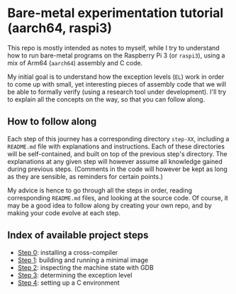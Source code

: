 Bare-metal experimentation tutorial (aarch64, raspi3)
=====================================================

This repo is mostly intended as notes to myself, while I try to understand how
to run bare-metal programs on the Raspberry Pi 3 (or `raspi3`), using a mix of
Arm64 (`aarch64`) assembly and C code.

My initial goal is to understand how the exception levels (`EL`) work in order
to come up with small, yet interesting pieces of assembly code that we will be
able to formally verify (using a research tool under development). I'll try to
explain all the concepts on the way, so that you can follow along.


How to follow along
-------------------

Each step of this journey has a corresponding directory `step-XX`, including a
`README.md` file with explanations and instructions. Each of these directories
will be self-contained, and built on top of the previous step's directory. The
explanations at any given step will however assume all knowledge gained during
previous steps. (Comments in the code will however be kept as long as they are
sensible, as reminders for certain points.)

My advice is hence to go through all the steps in order, reading corresponding
`README.md` files, and looking at the source code. Of course, it may be a good
idea to follow along by creating your own repo, and by making your code evolve
at each step.


Index of available project steps
--------------------------------

- [Step 0](./step-00/README.md): installing a cross-compiler
- [Step 1](./step-01/README.md): building and running a minimal image
- [Step 2](./step-02/README.md): inspecting the machine state with GDB
- [Step 3](./step-03/README.md): determining the exception level
- [Step 4](./step-04/README.md): setting up a C environment
